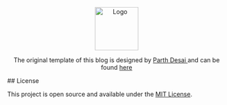 <div align="center">
  <img alt="Logo" src="https://github.com/fadyio/my-site/blob/main/public/static/images/logo.png" width="100" />
</div>


<p align="center">
  The original template of this blog is designed by <a href="https://github.com/pycoder2000" target="_blank"> Parth Desai </a> and can be found <a href="https://github.com/pycoder2000/blog/" target="_blank">here</a>
</p>
## License

This project is open source and available under the [MIT License](LICENSE).
